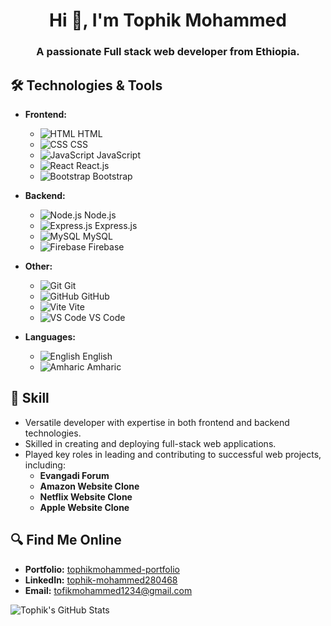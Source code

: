 <h1 align="center">Hi 👋, I'm Tophik Mohammed</h1>
<h3 align="center">A passionate Full stack web developer from Ethiopia.</h3>

## 🛠️ Technologies & Tools
- **Frontend:** 
  - ![HTML](https://img.shields.io/badge/HTML-Green.svg) HTML
  - ![CSS](https://img.shields.io/badge/CSS-mit.svg) CSS
  - ![JavaScript](https://img.shields.io/badge/JavaScript-blue.svg) JavaScript
  - ![React](https://img.shields.io/badge/React-20232A?style=flat&logo=react&logoColor=61DAFB) React.js
  - ![ Bootstrap](https://img.shields.io/badge/Bootstrap-Green.svg) Bootstrap
- **Backend:** 
  - ![Node.js](https://img.shields.io/badge/Node.js-43853D?style=flat&logo=node.js&logoColor=white) Node.js
  - ![Express.js](https://img.shields.io/badge/Express.js-404D59?style=flat&logo=express&logoColor=white) Express.js
  - ![MySQL](https://img.shields.io/badge/MySQL-4479A1?style=flat&logo=mysql&logoColor=white) MySQL
  - ![Firebase](https://img.shields.io/badge/FIREBASE-yellow.svg) Firebase

- **Other:** 
  - ![Git](https://img.shields.io/badge/Git-F05032?style=flat&logo=git&logoColor=white) Git
  - ![GitHub](https://img.shields.io/badge/GitHub-181717?style=flat&logo=github&logoColor=white) GitHub
  - ![Vite](https://img.shields.io/badge/Vite-646CFF?style=flat&logo=vite&logoColor=white) Vite
  - ![VS Code](https://img.shields.io/badge/VS_Code-007ACC?style=flat&logo=visual-studio-code&logoColor=white) VS Code

- **Languages:** 
  - ![English](https://img.shields.io/badge/English-ffdd55?style=flat) English
  - ![Amharic](https://img.shields.io/badge/Amharic-ffdd55?style=flat) Amharic

## 💼 Skill
- Versatile developer with expertise in both frontend and backend technologies.
- Skilled in creating and deploying full-stack web applications.
- Played key roles in leading and contributing to successful web projects, including:
  - **Evangadi Forum**
  - **Amazon Website Clone**
  - **Netflix Website Clone**
  - **Apple Website Clone**

## 🔍 Find Me Online
- **Portfolio:** [tophikmohammed-portfolio](https://tophikmohammed-portfolio.netlify.app/)
- **LinkedIn:** [tophik-mohammed280468](https://www.linkedin.com/in/tophik-mohammed280468/)
- **Email:** tofikmohammed1234@gmail.com

![Tophik's GitHub Stats](https://github-readme-stats.vercel.app/api?username=tophikmohammed1234&show_icons=true&theme=radical)

